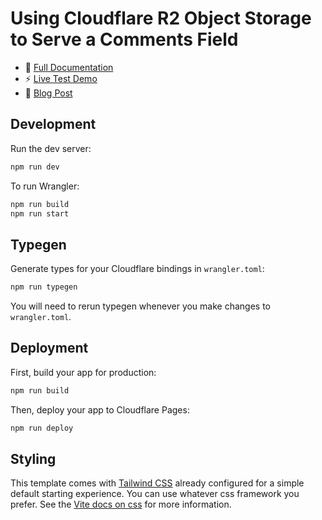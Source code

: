 # Using Cloudflare R2 Object Storage to Serve a Comments Field
- 📖 [Full Documentation](https://docs.stephenjlu.com/docs-stephenjlu/projects/using-cloudflare-r2-object-storage-to-serve-a-comments-field)
- ⚡ [Live Test Demo](https://comments.stephenjlu.com/)
- 📝 [Blog Post](https://ledger.stephenjlu.com/how-i-made-a-comments-field-with-cloudflare-r2-object-storage)


## Development

Run the dev server:

```sh
npm run dev
```

To run Wrangler:

```sh
npm run build
npm run start
```

## Typegen

Generate types for your Cloudflare bindings in `wrangler.toml`:

```sh
npm run typegen
```

You will need to rerun typegen whenever you make changes to `wrangler.toml`.

## Deployment

First, build your app for production:

```sh
npm run build
```

Then, deploy your app to Cloudflare Pages:

```sh
npm run deploy
```

## Styling

This template comes with [Tailwind CSS](https://tailwindcss.com/) already configured for a simple default starting experience. You can use whatever css framework you prefer. See the [Vite docs on css](https://vitejs.dev/guide/features.html#css) for more information.
